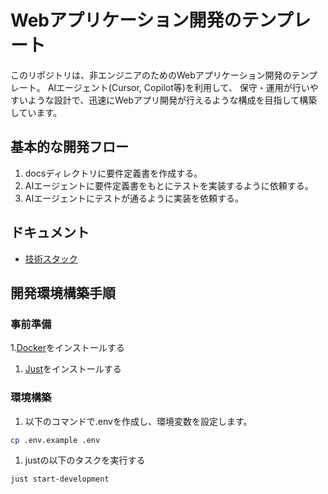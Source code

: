 # Webアプリケーション開発のテンプレート

このリポジトリは、非エンジニアのためのWebアプリケーション開発のテンプレート。
AIエージェント(Cursor, Copilot等)を利用して、
保守・運用が行いやすいような設計で、迅速にWebアプリ開発が行えるような構成を目指して構築しています。

## 基本的な開発フロー

1. docsディレクトリに要件定義書を作成する。
2. AIエージェントに要件定義書をもとにテストを実装するように依頼する。
3. AIエージェントにテストが通るように実装を依頼する。

## ドキュメント

* [技術スタック](docs/technology_stack.md)

## 開発環境構築手順

### 事前準備

1.[Docker](https://docs.docker.com/desktop/setup/install/mac-install/)をインストールする

1. [Just](https://just.systems/man/en/packages.html)をインストールする

### 環境構築

1. 以下のコマンドで.envを作成し、環境変数を設定します。

```sh
cp .env.example .env
```

1. justの以下のタスクを実行する

```sh
just start-development
```

